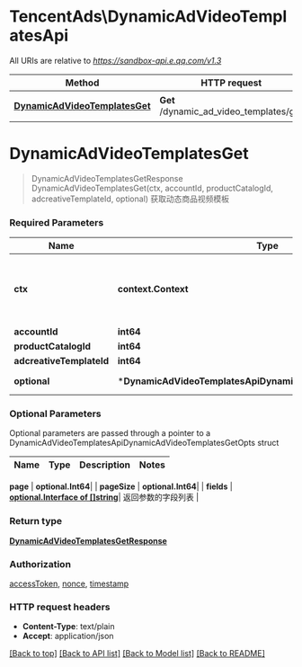 # TencentAds\DynamicAdVideoTemplatesApi

All URIs are relative to *https://sandbox-api.e.qq.com/v1.3*

Method | HTTP request | Description
------------- | ------------- | -------------
[**DynamicAdVideoTemplatesGet**](DynamicAdVideoTemplatesApi.md#DynamicAdVideoTemplatesGet) | **Get** /dynamic_ad_video_templates/get | 获取动态商品视频模板


# **DynamicAdVideoTemplatesGet**
> DynamicAdVideoTemplatesGetResponse DynamicAdVideoTemplatesGet(ctx, accountId, productCatalogId, adcreativeTemplateId, optional)
获取动态商品视频模板

### Required Parameters

Name | Type | Description  | Notes
------------- | ------------- | ------------- | -------------
 **ctx** | **context.Context** | context for authentication, logging, cancellation, deadlines, tracing, etc.
  **accountId** | **int64**|  | 
  **productCatalogId** | **int64**|  | 
  **adcreativeTemplateId** | **int64**|  | 
 **optional** | ***DynamicAdVideoTemplatesApiDynamicAdVideoTemplatesGetOpts** | optional parameters | nil if no parameters

### Optional Parameters
Optional parameters are passed through a pointer to a DynamicAdVideoTemplatesApiDynamicAdVideoTemplatesGetOpts struct

Name | Type | Description  | Notes
------------- | ------------- | ------------- | -------------



 **page** | **optional.Int64**|  | 
 **pageSize** | **optional.Int64**|  | 
 **fields** | [**optional.Interface of []string**](string.md)| 返回参数的字段列表 | 

### Return type

[**DynamicAdVideoTemplatesGetResponse**](DynamicAdVideoTemplatesGetResponse.md)

### Authorization

[accessToken](../README.md#accessToken), [nonce](../README.md#nonce), [timestamp](../README.md#timestamp)

### HTTP request headers

 - **Content-Type**: text/plain
 - **Accept**: application/json

[[Back to top]](#) [[Back to API list]](../README.md#documentation-for-api-endpoints) [[Back to Model list]](../README.md#documentation-for-models) [[Back to README]](../README.md)


